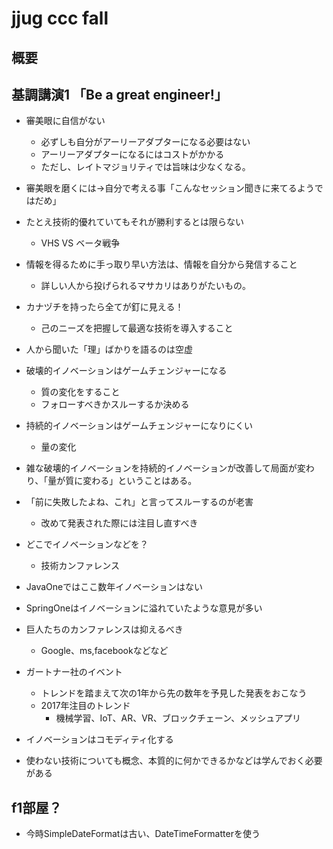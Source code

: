 # jjug ccc fall
## 概要

## 基調講演1 「Be a great engineer!」
- 審美眼に自信がない
  - 必ずしも自分がアーリーアダプターになる必要はない
  - アーリーアダプターになるにはコストがかかる
  - ただし、レイトマジョリティでは旨味は少なくなる。
- 審美眼を磨くには→自分で考える事「こんなセッション聞きに来てるようではだめ」
- たとえ技術的優れていてもそれが勝利するとは限らない
  - VHS VS ベータ戦争

- 情報を得るために手っ取り早い方法は、情報を自分から発信すること
  - 詳しい人から投げられるマサカリはありがたいもの。
- カナヅチを持ったら全てが釘に見える！
  - 己のニーズを把握して最適な技術を導入すること
- 人から聞いた「理」ばかりを語るのは空虚

- 破壊的イノベーションはゲームチェンジャーになる
  - 質の変化をすること
  - フォローすべきかスルーするか決める
- 持続的イノベーションはゲームチェンジャーになりにくい
  - 量の変化
- 雑な破壊的イノベーションを持続的イノベーションが改善して局面が変わり、「量が質に変わる」ということはある。
- 「前に失敗したよね、これ」と言ってスルーするのが老害
  - 改めて発表された際には注目し直すべき

- どこでイノベーションなどを？
  - 技術カンファレンス
- JavaOneではここ数年イノベーションはない
- SpringOneはイノベーションに溢れていたような意見が多い
- 巨人たちのカンファレンスは抑えるべき
  - Google、ms,facebookなどなど
- ガートナー社のイベント
  - トレンドを踏まえて次の1年から先の数年を予見した発表をおこなう
  - 2017年注目のトレンド
    - 機械学習、IoT、AR、VR、ブロックチェーン、メッシュアプリ

- イノベーションはコモディティ化する
- 使わない技術についても概念、本質的に何かできるかなどは学んでおく必要がある

## f1部屋？
- 今時SimpleDateFormatは古い、DateTimeFormatterを使う
